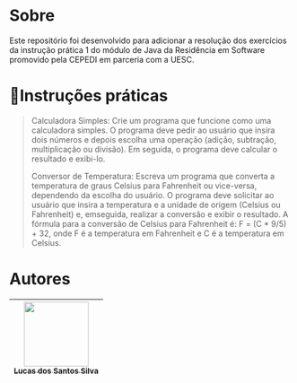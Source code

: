 # Sobre

<p>Este repositório foi desenvolvido para adicionar a resolução dos exercícios da instrução prática 1 do módulo de Java da Residência em Software promovido pela CEPEDI em parceria com a UESC.</p>

# 📑Instruções práticas


> Calculadora Simples: Crie um programa que funcione como uma calculadora simples. O programa deve pedir ao usuário que insira dois números e depois escolha uma operação (adição, subtração, multiplicação ou divisão). Em seguida, o programa deve calcular o resultado e exibi-lo.
>
>Conversor de Temperatura: Escreva um programa que converta a temperatura de graus Celsius para Fahrenheit ou vice-versa, dependendo da escolha do usuário. O programa deve solicitar ao usuário que insira a temperatura e a unidade de origem (Celsius ou Fahrenheit) e, emseguida, realizar a conversão e exibir o resultado. A fórmula para a conversão de Celsius para Fahrenheit é: F = (C * 9/5) + 32, onde F é a temperatura em Fahrenheit e C é a temperatura em Celsius.   


# Autores

| [<img src="https://avatars.githubusercontent.com/u/17802288?v=4" width=115><br><sub>Lucas dos Santos Silva</sub>](https://github.com/eulucasilva) | 
|:-------------------------------------------------------------------------------------------------------------------------------------------------:|
